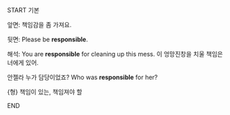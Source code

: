 START
기본

앞면:
책임감을 좀 가져요.

뒷면:
Please be **responsible**.

해석:
You are **responsible** for cleaning up this mess.
이 엉망진창을 치울 책임은 너에게 있어.

안젤라 누가 담당이었죠?
Who was **responsible** for her?

{형} 책임이 있는, 책임져야 할
<!--ID: 1743749859004-->
END